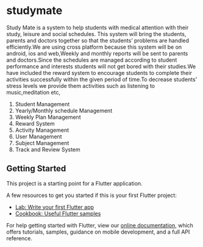 # studymate

Study Mate is a system to help students with medical attention with their study, leisure and social schedules. This system will bring the students, parents and doctors together so that the students’ problems are handled efficiently.We are using cross platform because this system will be on android, ios and web,Weekly and monthly reports will be sent to parents and doctors.Since the schedules are managed according to student performance and interests students will not get bored with their studies.We have included the reward system to encourage students to complete their activities successfully within the given period of time.To decrease students’ stress levels we provide them activities such as listening to music,meditation etc,

1. Student Management
2. Yearly/Monthly schedule Management
3. Weekly Plan Management
4. Reward System
5. Activity Management
6. User Management
7. Subject Management
8. Track and Review System

## Getting Started

This project is a starting point for a Flutter application.

A few resources to get you started if this is your first Flutter project:

- [Lab: Write your first Flutter app](https://flutter.dev/docs/get-started/codelab)
- [Cookbook: Useful Flutter samples](https://flutter.dev/docs/cookbook)

For help getting started with Flutter, view our 
[online documentation](https://flutter.dev/docs), which offers tutorials, 
samples, guidance on mobile development, and a full API reference.